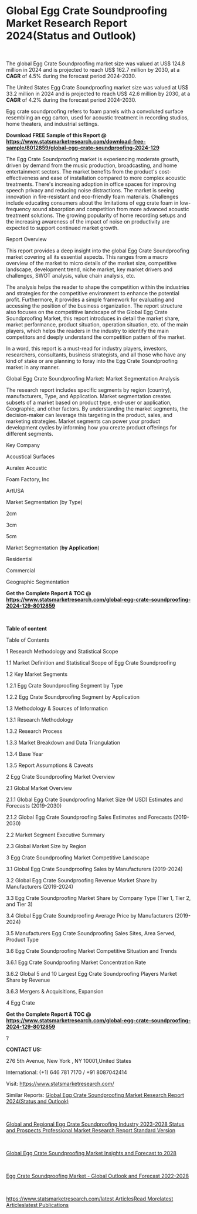 <h1>Global Egg Crate Soundproofing Market Research Report 2024(Status and Outlook)</h1><br/><p>The global Egg Crate Soundproofing market size was valued at US$ 124.8 million in 2024 and is projected to reach US$ 162.7 million by 2030, at a <strong>CAGR</strong> of 4.5% during the forecast period 2024-2030.</p>
 
 
 
 <p>The United States Egg Crate Soundproofing market size was valued at US$ 33.2 million in 2024 and is projected to reach US$ 42.6 million by 2030, at a <strong>CAGR</strong> of 4.2% during the forecast period 2024-2030.</p>
 
 
 
 <p>Egg crate soundproofing refers to foam panels with a convoluted surface resembling an egg carton, used for acoustic treatment in recording studios, home theaters, and industrial settings.</p>
 
 
 
 <p><strong>Download FREE Sample of this Report @ <a href="https://www.statsmarketresearch.com/download-free-sample/8012859/global-egg-crate-soundproofing-2024-129">https://www.statsmarketresearch.com/download-free-sample/8012859/global-egg-crate-soundproofing-2024-129</a></strong></p>
 
 
 
 <p>The Egg Crate Soundproofing market is experiencing moderate growth, driven by demand from the music production, broadcasting, and home entertainment sectors. The market benefits from the product&#39;s cost-effectiveness and ease of installation compared to more complex acoustic treatments. There&#39;s increasing adoption in office spaces for improving speech privacy and reducing noise distractions. The market is seeing innovation in fire-resistant and eco-friendly foam materials. Challenges include educating consumers about the limitations of egg crate foam in low-frequency sound absorption and competition from more advanced acoustic treatment solutions. The growing popularity of home recording setups and the increasing awareness of the impact of noise on productivity are expected to support continued market growth.</p>
 
 
 
 <p>Report Overview</p>
 
 
 
 <p>This report provides a deep insight into the global Egg Crate Soundproofing market covering all its essential aspects. This ranges from a macro overview of the market to micro details of the market size, competitive landscape, development trend, niche market, key market drivers and challenges, SWOT analysis, value chain analysis, etc.</p>
 
 
 
 <p>The analysis helps the reader to shape the competition within the industries and strategies for the competitive environment to enhance the potential profit. Furthermore, it provides a simple framework for evaluating and accessing the position of the business organization. The report structure also focuses on the competitive landscape of the Global Egg Crate Soundproofing Market, this report introduces in detail the market share, market performance, product situation, operation situation, etc. of the main players, which helps the readers in the industry to identify the main competitors and deeply understand the competition pattern of the market.</p>
 
 
 
 <p>In a word, this report is a must-read for industry players, investors, researchers, consultants, business strategists, and all those who have any kind of stake or are planning to foray into the Egg Crate Soundproofing market in any manner.</p>
 
 
 
 <p>Global Egg Crate Soundproofing Market: Market Segmentation Analysis</p>
 
 
 
 <p>The research report includes specific segments by region (country), manufacturers, Type, and Application. Market segmentation creates subsets of a market based on product type, end-user or application, Geographic, and other factors. By understanding the market segments, the decision-maker can leverage this targeting in the product, sales, and marketing strategies. Market segments can power your product development cycles by informing how you create product offerings for different segments.</p>
 
 
 
 <p>Key Company</p>
 
 
 
 <p>Acoustical Surfaces</p>
 
 
 
 <p>Auralex Acoustic</p>
 
 
 
 <p>Foam Factory, Inc</p>
 
 
 
 <p>ArtUSA</p>
 
 
 
 <p>Market Segmentation (by Type)</p>
 
 
 
 <p>2cm</p>
 
 
 
 <p>3cm</p>
 
 
 
 <p>5cm</p>
 
 
 
 <p>Market Segmentation (<strong>by Application</strong>)</p>
 
 
 
 <p>Residential</p>
 
 
 
 <p>Commercial</p>
 
 
 
 <p>Geographic Segmentation</p>
 
 
 
 <div><b>Get the Complete Report & TOC @ <a href="https://www.statsmarketresearch.com/global-egg-crate-soundproofing-2024-129-8012859">https://www.statsmarketresearch.com/global-egg-crate-soundproofing-2024-129-8012859</a></b></div>
 
 
 
 <p><br />
 
 <b>Table of content</b></p>
 
 
 
 <p>Table of Contents<br />
 
 1 Research Methodology and Statistical Scope<br />
 
 1.1 Market Definition and Statistical Scope of Egg Crate Soundproofing<br />
 
 1.2 Key Market Segments<br />
 
 1.2.1 Egg Crate Soundproofing Segment by Type<br />
 
 1.2.2 Egg Crate Soundproofing Segment by Application<br />
 
 1.3 Methodology & Sources of Information<br />
 
 1.3.1 Research Methodology<br />
 
 1.3.2 Research Process<br />
 
 1.3.3 Market Breakdown and Data Triangulation<br />
 
 1.3.4 Base Year<br />
 
 1.3.5 Report Assumptions & Caveats<br />
 
 2 Egg Crate Soundproofing Market Overview<br />
 
 2.1 Global Market Overview<br />
 
 2.1.1 Global Egg Crate Soundproofing Market Size (M USD) Estimates and Forecasts (2019-2030)<br />
 
 2.1.2 Global Egg Crate Soundproofing Sales Estimates and Forecasts (2019-2030)<br />
 
 2.2 Market Segment Executive Summary<br />
 
 2.3 Global Market Size by Region<br />
 
 3 Egg Crate Soundproofing Market Competitive Landscape<br />
 
 3.1 Global Egg Crate Soundproofing Sales by Manufacturers (2019-2024)<br />
 
 3.2 Global Egg Crate Soundproofing Revenue Market Share by Manufacturers (2019-2024)<br />
 
 3.3 Egg Crate Soundproofing Market Share by Company Type (Tier 1, Tier 2, and Tier 3)<br />
 
 3.4 Global Egg Crate Soundproofing Average Price by Manufacturers (2019-2024)<br />
 
 3.5 Manufacturers Egg Crate Soundproofing Sales Sites, Area Served, Product Type<br />
 
 3.6 Egg Crate Soundproofing Market Competitive Situation and Trends<br />
 
 3.6.1 Egg Crate Soundproofing Market Concentration Rate<br />
 
 3.6.2 Global 5 and 10 Largest Egg Crate Soundproofing Players Market Share by Revenue<br />
 
 3.6.3 Mergers & Acquisitions, Expansion<br />
 
 4 Egg Crate</p>
 
 
 
 <div><b>Get the Complete Report & TOC @ <a href="https://www.statsmarketresearch.com/global-egg-crate-soundproofing-2024-129-8012859">https://www.statsmarketresearch.com/global-egg-crate-soundproofing-2024-129-8012859</a></b></div>
 
 
 
 <p>? </p>
 
 
 
 <p><b>CONTACT US:</b><br />
 
 276 5th Avenue, New York , NY 10001,United States<br />
 
 International: (+1) 646 781 7170 / +91 8087042414<br />
 
 Visit: <a href="https://www.statsmarketresearch.com/">https://www.statsmarketresearch.com/</a><br />
 
 Similar Reports: <a href="https://www.statsmarketresearch.com/global-egg-crate-soundproofing-2024-129-8012859">Global Egg Crate Soundproofing Market Research Report 2024(Status and Outlook)</a><br />
 
 <br />
 
 <a href="https://www.statsmarketresearch.com/global-egg-crate-soundproofing-2024-129-8012859">Global and Regional Egg Crate Soundproofing Industry 2023-2028 Status and Prospects Professional Market Research Report Standard Version</a><br />
 
 <br />
 
 <a href="https://www.statsmarketresearch.com/global-egg-crate-soundproofing-2024-129-8012859">Global Egg Crate Soundproofing Market Insights and Forecast to 2028</a><br />
 
 <br />
 
 <a href="https://www.statsmarketresearch.com/global-egg-crate-soundproofing-2024-129-8012859">Egg Crate Soundproofing Market - Global Outlook and Forecast 2022-2028</a><br />
 
 <br />
 
 <a href="https://gyeongbokgung.com">https://www.statsmarketresearch.com/</a><a href="https://hallyeomaritime.com">latest Articles</a><a href="https://jingwansa.com">Read More</a><a href="https://nguoiviet.jp/">latest Articles</a><a href="https://www.intelmarketresearch.com/">latest Publications</a></p>